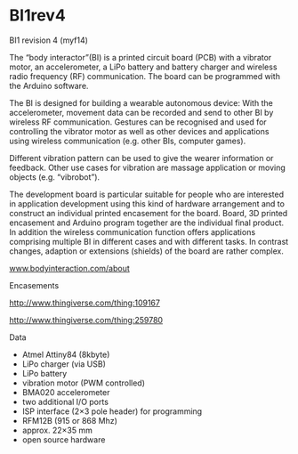 BI1rev4
=======

BI1 revision 4 (myf14)

The “body interactor”(BI) is a printed circuit board (PCB) with a vibrator motor, an accelerometer, a LiPo battery and battery charger and wireless radio frequency (RF) communication. The board can be programmed with the Arduino software.

The BI is designed for building a wearable autonomous device: With the accelerometer, movement data can be recorded and send to other BI by wireless RF communication. Gestures can be recognised and used for controlling the vibrator motor as well as other devices and applications using wireless communication (e.g. other BIs, computer games).

Different vibration pattern can be used to give the wearer information or feedback. Other use cases for vibration are massage application or moving objects (e.g. “vibrobot”).

The development board is particular suitable for people who are interested in application development using this kind of hardware arrangement and to construct an individual printed encasement for the board. Board, 3D printed encasement and Arduino program together are the individual final product. In addition the wireless communication function offers applications comprising multiple BI in different cases and with different tasks. In contrast changes, adaption or extensions (shields) of the board are rather complex.

www.bodyinteraction.com/about

Encasements

http://www.thingiverse.com/thing:109167

http://www.thingiverse.com/thing:259780

Data

- Atmel Attiny84 (8kbyte)
- LiPo charger (via USB)
- LiPo battery
- vibration motor (PWM controlled)
- BMA020 accelerometer
- two additional I/O ports  
- ISP interface (2×3 pole header) for programming
- RFM12B (915 or 868 Mhz)
- approx.  22×35 mm
- open source hardware
